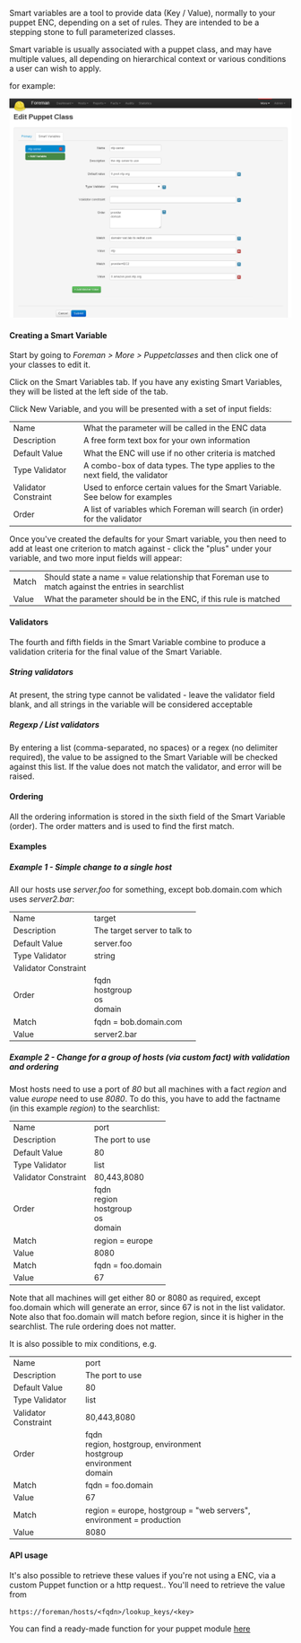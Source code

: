 
Smart variables are a tool to provide data (Key / Value), normally to your puppet ENC, depending on a set of rules. They are intended to be a stepping stone to full parameterized classes.

Smart variable is usually associated with a puppet class, and may have multiple values, all depending on hierarchical context or various conditions a user can wish to apply.

for example:

![Example](/static/images/screenshots/4.2.4_smartvar.png)

#### Creating a Smart Variable

Start by going to *Foreman > More > Puppetclasses* and then click one of your classes to edit it.

Click on the Smart Variables tab. If you have any existing Smart Variables, they will be listed at the left side of the tab.

Click New Variable, and you will be presented with a set of input fields:

<table class="table table-bordered table-condensed">
    <tbody>
    <tr>
      <td>Name</td>
      <td>What the parameter will be called in the ENC data</td>
    </tr>
    <tr>
      <td>Description</td>
      <td>A free form text box for your own information</td>
    </tr>
    <tr>
      <td>Default Value</td>
      <td>What the ENC will use if no other criteria is matched</td>
    </tr>
    <tr>
      <td>Type Validator</td>
      <td>A combo-box of data types. The type applies to the next field, the validator</td>
    </tr>
    <tr>
      <td>Validator Constraint</td>
      <td>Used to enforce certain values for the Smart Variable. See below for examples</td>
    </tr>
    <tr>
      <td>Order</td>
      <td>A list of variables which Foreman will search (in order) for the validator</td>
    </tr>
</tbody></table>

Once you've created the defaults for your Smart variable, you then need to add at least one criterion to match against - click the "plus" under your variable, and two more input fields will appear:

<table class="table table-bordered table-condensed">
    <tbody>
    <tr>
      <td>Match</td>
      <td>Should state a name = value relationship that Foreman use to match against the entries in searchlist</td>
    </tr>
    <tr>
      <td>Value</td>
      <td>What the parameter should be in the ENC, if this rule is matched</td>
    </tr>
</tbody></table>

#### Validators

The fourth and fifth fields in the Smart Variable combine to produce a validation criteria for the final value of the Smart Variable.

##### String validators

At present, the string type cannot be validated - leave the validator field blank, and all strings in the variable will be considered acceptable

##### Regexp / List validators

By entering a list (comma-separated, no spaces) or a regex (no delimiter required), the value to be assigned to the Smart Variable will be checked against this list. If the value does not match the validator, and error will be raised.

#### Ordering

All the ordering information is stored in the sixth field of the Smart Variable (order). The order matters and is used to find the first match.

#### Examples

##### Example 1 - Simple change to a single host

All our hosts use *server.foo* for something, except bob.domain.com which uses *server2.bar*:

<table class="table table-bordered table-condensed">
    <tbody>
    <tr>
      <td>Name</td>
      <td>target</td>
    </tr>
    <tr>
      <td>Description</td>
      <td>The target server to talk to</td>
    </tr>
    <tr>
      <td>Default Value</td>
      <td>server.foo</td>
    </tr>
    <tr>
      <td>Type Validator</td>
      <td>string</td>
    </tr>
    <tr>
      <td>Validator Constraint</td>
      <td></td>
    </tr>
    <tr>
      <td>Order</td>
      <td>fqdn<br />           hostgroup<br />           os<br />           domain</td>
    </tr>
    <tr>
      <td>Match</td>
      <td>fqdn = bob.domain.com</td>
    </tr>
    <tr>
      <td>Value</td>
      <td>server2.bar</td>
    </tr>
</tbody></table>

##### Example 2 - Change for a group of hosts (via custom fact) with validation and ordering

Most hosts need to use a port of *80* but all machines with a fact *region* and value *europe* need to use *8080*. To do this, you have to add the factname (in this example *region*) to the searchlist:

<table class="table table-bordered table-condensed">
    <tbody>
    <tr>
      <td>Name</td>
      <td>port</td>
    </tr>
    <tr>
      <td>Description</td>
      <td>The port to use</td>
    </tr>
    <tr>
      <td>Default Value</td>
      <td>80</td>
    </tr>
    <tr>
      <td>Type Validator</td>
      <td>list</td>
    </tr>
    <tr>
      <td>Validator Constraint</td>
      <td>80,443,8080</td>
    </tr>
    <tr>
      <td>Order</td>
      <td>fqdn<br />           region<br />           hostgroup<br />           os<br />           domain</td>
    </tr>
    <tr>
      <td>Match</td>
      <td>region = europe</td>
    </tr>
    <tr>
      <td>Value</td>
      <td>8080</td>
    </tr>
    <tr>
      <td>Match</td>
      <td>fqdn = foo.domain</td>
    </tr>
    <tr>
      <td>Value</td>
      <td>67</td>
    </tr>
</tbody></table>

Note that all machines will get either 80 or 8080 as required, except foo.domain which will generate an error, since 67 is not in the list validator. Note also that foo.domain will match before region, since it is higher in the searchlist. The rule ordering does not matter.

It is also possible to mix conditions, e.g.

<table class="table table-bordered table-condensed">
    <tbody>
    <tr>
      <td>Name</td>
      <td>port</td>
    </tr>
    <tr>
      <td>Description</td>
      <td>The port to use</td>
    </tr>
    <tr>
      <td>Default Value</td>
      <td>80</td>
    </tr>
    <tr>
      <td>Type Validator</td>
      <td>list</td>
    </tr>
    <tr>
      <td>Validator Constraint</td>
      <td>80,443,8080</td>
    </tr>
    <tr>
      <td>Order</td>
      <td>fqdn<br />           region, hostgroup, environment<br />           hostgroup<br />           environment<br />           domain</td>
    </tr>
    <tr>
      <td>Match</td>
      <td>fqdn = foo.domain</td>
    </tr>
    <tr>
      <td>Value</td>
      <td>67</td>
    </tr>
    <tr>
      <td>Match</td>
      <td>region = europe, hostgroup = "web servers", environment = production</td>
    </tr>
    <tr>
      <td>Value</td>
      <td>8080</td>
    </tr>
</tbody></table>

#### API usage

It's also possible to retrieve these values if you're not using a ENC, via a custom Puppet function or a http request.. You'll need to retrieve the value from

    https://foreman/hosts/<fqdn>/lookup_keys/<key>

You can find a ready-made function for your puppet module [here](https://github.com/theforeman/puppet-foreman/blob/master/lib/puppet/parser/functions/smartvar.rb)
